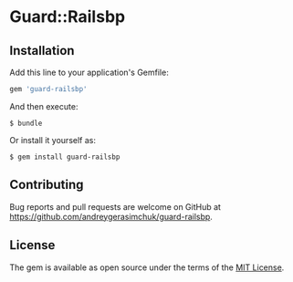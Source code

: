 # Guard::Railsbp

## Installation

Add this line to your application's Gemfile:

```ruby
gem 'guard-railsbp'
```

And then execute:

    $ bundle

Or install it yourself as:

    $ gem install guard-railsbp

## Contributing

Bug reports and pull requests are welcome on GitHub at https://github.com/andreygerasimchuk/guard-railsbp.


## License

The gem is available as open source under the terms of the [MIT License](http://opensource.org/licenses/MIT).
